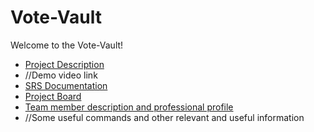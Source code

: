# Vote-Vault

Welcome to the Vote-Vault!

* [Project Description](https://github.com/COS301-SE-2022/Vote-Vault/wiki/Description)
* //Demo video link
* [SRS Documentation](https://github.com/COS301-SE-2022/Vote-Vault/wiki/SRS-Documentation)
* [Project Board](https://github.com/COS301-SE-2022/Vote-Vault/projects)
* [Team member description and professional profile](https://github.com/COS301-SE-2022/Vote-Vault/wiki/Meet-The-Team)
* //Some useful commands and other relevant and useful information

